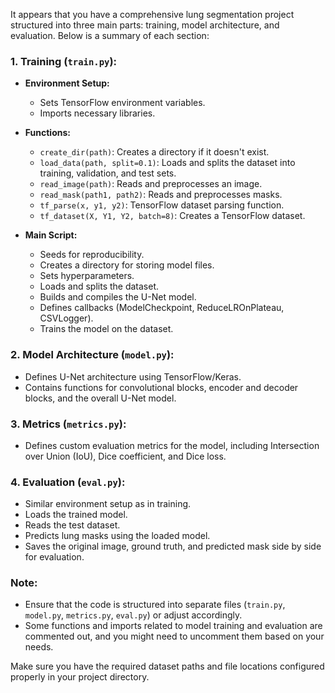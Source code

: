 It appears that you have a comprehensive lung segmentation project structured into three main parts: training, model architecture, and evaluation. Below is a summary of each section:

### 1. **Training (`train.py`):**
- **Environment Setup:**
  - Sets TensorFlow environment variables.
  - Imports necessary libraries.

- **Functions:**
  - `create_dir(path)`: Creates a directory if it doesn't exist.
  - `load_data(path, split=0.1)`: Loads and splits the dataset into training, validation, and test sets.
  - `read_image(path)`: Reads and preprocesses an image.
  - `read_mask(path1, path2)`: Reads and preprocesses masks.
  - `tf_parse(x, y1, y2)`: TensorFlow dataset parsing function.
  - `tf_dataset(X, Y1, Y2, batch=8)`: Creates a TensorFlow dataset.

- **Main Script:**
  - Seeds for reproducibility.
  - Creates a directory for storing model files.
  - Sets hyperparameters.
  - Loads and splits the dataset.
  - Builds and compiles the U-Net model.
  - Defines callbacks (ModelCheckpoint, ReduceLROnPlateau, CSVLogger).
  - Trains the model on the dataset.

### 2. **Model Architecture (`model.py`):**
- Defines U-Net architecture using TensorFlow/Keras.
- Contains functions for convolutional blocks, encoder and decoder blocks, and the overall U-Net model.

### 3. **Metrics (`metrics.py`):**
- Defines custom evaluation metrics for the model, including Intersection over Union (IoU), Dice coefficient, and Dice loss.

### 4. **Evaluation (`eval.py`):**
- Similar environment setup as in training.
- Loads the trained model.
- Reads the test dataset.
- Predicts lung masks using the loaded model.
- Saves the original image, ground truth, and predicted mask side by side for evaluation.

### Note:
- Ensure that the code is structured into separate files (`train.py`, `model.py`, `metrics.py`, `eval.py`) or adjust accordingly.
- Some functions and imports related to model training and evaluation are commented out, and you might need to uncomment them based on your needs.

Make sure you have the required dataset paths and file locations configured properly in your project directory.
